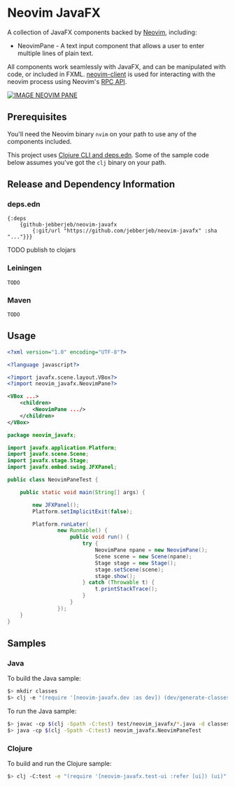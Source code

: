 # Neovim JavaFX

A collection of JavaFX components backed by [Neovim](https://neovim.io),
including:

* NeovimPane - A text input component that allows a user to enter multiple
lines of plain text.

All components work seamlessly with JavaFX, and can be manipulated with code,
or included in FXML.
[neovim-client](https://github.com/clojure-vim/neovim-client) is used for
interacting with the neovim process using Neovim's [RPC
API](https://neovim.io/doc/user/api.html#api).

[![IMAGE NEOVIM PANE](http://img.youtube.com/vi/cNucOrrblB0/0.jpg)](http://www.youtube.com/watch?v=cNucOrrblB0)

## Prerequisites

You'll need the Neovim binary `nvim` on your path to use any of the
components included.

This project uses [Clojure CLI and deps.edn](). Some of the sample code below
assumes you've got the `clj` binary on your path.

## Release and Dependency Information

### deps.edn

```cljoure
{:deps
    {github-jebberjeb/neovim-javafx
        {:git/url "https://github.com/jebberjeb/neovim-javafx" :sha "..."}}}
```

TODO publish to clojars

### Leiningen

```
TODO
```

### Maven

```
TODO
```

## Usage

```xml
<?xml version="1.0" encoding="UTF-8"?>

<?language javascript?>

<?import javafx.scene.layout.VBox?>
<?import neovim_javafx.NeovimPane?>

<VBox ...>
    <children>
        <NeovimPane .../>
    </children>
</VBox>

```

```java
package neovim_javafx;

import javafx.application.Platform;
import javafx.scene.Scene;
import javafx.stage.Stage;
import javafx.embed.swing.JFXPanel;

public class NeovimPaneTest {

    public static void main(String[] args) {

        new JFXPanel();
        Platform.setImplicitExit(false);

        Platform.runLater(
                new Runnable() {
                    public void run() {
                        try {
                            NeovimPane npane = new NeovimPane();
                            Scene scene = new Scene(npane);
                            Stage stage = new Stage();
                            stage.setScene(scene);
                            stage.show();
                        } catch (Throwable t) {
                            t.printStackTrace();
                        }
                    }
                });
    }
}
```

## Samples

### Java

To build the Java sample:

```bash
$> mkdir classes
$> clj -e "(require '[neovim-javafx.dev :as dev]) (dev/generate-classes)"
```

To run the Java sample:

```bash
$> javac -cp $(clj -Spath -C:test) test/neovim_javafx/*.java -d classes
$> java -cp $(clj -Spath -C:test) neovim_javafx.NeovimPaneTest
```

### Clojure

To build and run the Clojure sample:

```bash
$> clj -C:test -e "(require '[neovim-javafx.test-ui :refer [ui]) (ui)"
```
